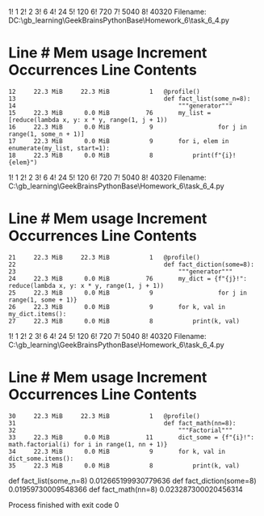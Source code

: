 1! 1
2! 2
3! 6
4! 24
5! 120
6! 720
7! 5040
8! 40320
Filename: DC:\gb_learning\GeekBrainsPythonBase\Homework_6\task_6_4.py

Line #    Mem usage    Increment  Occurrences   Line Contents
=============================================================
    12     22.3 MiB     22.3 MiB           1   @profile()
    13                                         def fact_list(some_n=8):
    14                                             """generator"""
    15     22.3 MiB      0.0 MiB          76       my_list = [reduce(lambda x, y: x * y, range(1, j + 1))
    16     22.3 MiB      0.0 MiB           9                  for j in range(1, some_n + 1)]
    17     22.3 MiB      0.0 MiB           9       for i, elem in enumerate(my_list, start=1):
    18     22.3 MiB      0.0 MiB           8           print(f"{i}! {elem}")


1! 1
2! 2
3! 6
4! 24
5! 120
6! 720
7! 5040
8! 40320
Filename: C:\gb_learning\GeekBrainsPythonBase\Homework_6\task_6_4.py

Line #    Mem usage    Increment  Occurrences   Line Contents
=============================================================
    21     22.3 MiB     22.3 MiB           1   @profile()
    22                                         def fact_diction(some=8):
    23                                             """generator"""
    24     22.3 MiB      0.0 MiB          76       my_dict = {f"{j}!": reduce(lambda x, y: x * y, range(1, j + 1))
    25     22.3 MiB      0.0 MiB           9                  for j in range(1, some + 1)}
    26     22.3 MiB      0.0 MiB           9       for k, val in my_dict.items():
    27     22.3 MiB      0.0 MiB           8           print(k, val)


1! 1
2! 2
3! 6
4! 24
5! 120
6! 720
7! 5040
8! 40320
Filename: C:\gb_learning\GeekBrainsPythonBase\Homework_6\task_6_4.py

Line #    Mem usage    Increment  Occurrences   Line Contents
=============================================================
    30     22.3 MiB     22.3 MiB           1   @profile()
    31                                         def fact_math(nn=8):
    32                                             """Factorial"""
    33     22.3 MiB      0.0 MiB          11       dict_some = {f"{i}!": math.factorial(i) for i in range(1, nn + 1)}
    34     22.3 MiB      0.0 MiB           9       for k, val in dict_some.items():
    35     22.3 MiB      0.0 MiB           8           print(k, val)


def fact_list(some_n=8)     0.012665199930779636
def fact_diction(some=8)    0.01959730009548366
def fact_math(nn=8)         0.023287300020456314

Process finished with exit code 0